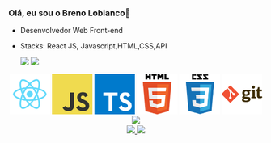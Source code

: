 ### Olá, eu sou o Breno Lobianco👋
- Desenvolvedor Web Front-end
- Stacks: React JS, Javascript,HTML,CSS,API




  
  

   <a href = "mailto:
             breno.lobianco@gmail.com"><img src="https://img.shields.io/badge/-Gmail-%23333?style=for-the-badge&logo=gmail&logoColor=white" target="_blank"></a>
  <a href="https://www.linkedin.com/in/breno-lobianco/" target="_blank"><img src="https://img.shields.io/badge/-LinkedIn-%230077B5?style=for-the-badge&logo=linkedin&logoColor=white" target="_blank"></a> 
 

</div>

<div align="center">
 
  <img height="80em" src="https://raw.githubusercontent.com/github/explore/80688e429a7d4ef2fca1e82350fe8e3517d3494d/topics/react/react.png"/>
   <img height="80em" src="https://raw.githubusercontent.com/github/explore/80688e429a7d4ef2fca1e82350fe8e3517d3494d/topics/javascript/javascript.png"/>
   <img height="80em" src="https://raw.githubusercontent.com/github/explore/80688e429a7d4ef2fca1e82350fe8e3517d3494d/topics/typescript/typescript.png"/> 
  <img height="80em" src="https://raw.githubusercontent.com/github/explore/80688e429a7d4ef2fca1e82350fe8e3517d3494d/topics/html/html.png"/> <img height="80em" src="https://raw.githubusercontent.com/github/explore/80688e429a7d4ef2fca1e82350fe8e3517d3494d/topics/css/css.png"/> 
  <img height="80em" src="https://raw.githubusercontent.com/github/explore/80688e429a7d4ef2fca1e82350fe8e3517d3494d/topics/git/git.png"/> <img height="80em" src="https://camo.githubusercontent.com/48c9507b62d83559dc3aef4f3951293b15ab2f5fa1029bdf6ec42f9fa062e775/68747470733a2f2f70726f66696c696e61746f722e7269736861762e6465762f736b696c6c732d6173736574732f6e6f64656a732d6f726967696e616c2d776f72646d61726b2e737667"/>
  
</div>



<div align="center">
  <a href="https://github.com/brenolobianco">
  <img height="180em" src="https://github-readme-stats.vercel.app/api?username=brenolobianco&show_icons=true&theme=dracula&include_all_commits=true&count_private=true"/>
  <img height="180em" src="https://github-readme-stats.vercel.app/api/top-langs/?username=brenolobianco&layout=compact&langs_count=7&theme=dracula"/>
</div>





    
       
      
      
